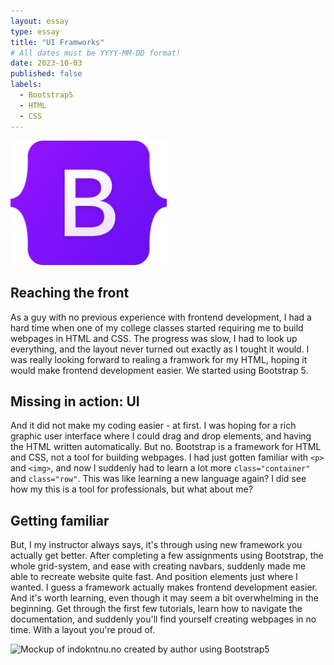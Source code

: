 ```yaml
---
layout: essay
type: essay
title: "UI Framworks"
# All dates must be YYYY-MM-DD format!
date: 2023-10-03
published: false
labels:
  - Bootstrap5
  - HTML
  - CSS
---
```


<img width="250px" class="rounded float-start pe-4" src="../img/ui-frameworks/bootstrap-logo.svg" alt="Bootstrap5 logo">

## Reaching the front
As a guy with no previous experience with frontend development, I had a hard time when one of my college classes started requiring me to build webpages in HTML and CSS. The progress was slow, I had to look up everything, and the layout never turned out exactly as I tought it would. I was really looking forward to realing a framwork for my HTML, hoping it would make frontend development easier. We started using Bootstrap 5.

## Missing in action: UI
And it did not make my coding easier - at first. I was hoping for a rich graphic user interface where I could drag and drop elements, and having the HTML written automatically. But no. Bootstrap is a framework for HTML and CSS, not a tool for building webpages. I had just gotten familiar with ```<p>``` and ```<img>```, and now I suddenly had to learn a lot more ```class="container"``` and ```class="row"```. This was like learning a new language again? I did see how my this is a tool for professionals, but what about me?

## Getting familiar
But, I my instructor always says, it's through using new framework you actually get better. After completing a few assignments using Bootstrap, the whole grid-system, and ease with creating navbars, suddenly made me able to recreate website quite fast. And position elements just where I wanted. I guess a framework actually makes frontend development easier. And it's worth learning, even though it may seem a bit overwhelming in the beginning. Get through the first few tutorials, learn how to navigate the documentation, and suddenly you'll find yourself creating webpages in no time. With a layout you're proud of.

<img width="600px" class="rounded float-start pe-4" src="../img/ui-frameworks/mockup-top.png" alt="Mockup of indokntnu.no created by author using Bootstrap5">
